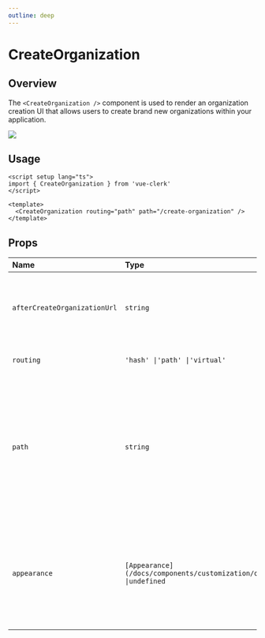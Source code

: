 ```yaml
---
outline: deep
---
```


# CreateOrganization

## Overview

The `<CreateOrganization />` component is used to render an organization creation UI that allows users to create brand new organizations within your application.

<img src="https://clerk.com/_next/image?url=%2Fdocs%2Fimages%2Fui-components%2Fcomponent-org_create.svg&w=2048&q=75" />

## Usage

```vue
<script setup lang="ts">
import { CreateOrganization } from 'vue-clerk'
</script>

<template>
  <CreateOrganization routing="path" path="/create-organization" />
</template>
```

## Props

|Name|Type|Description|
|:----|:----|:----|
|`afterCreateOrganizationUrl`|`string`|Full URL or path to navigate after creating a new organization.|
|`routing`|`'hash' \|'path' \|'virtual'`|The routing strategy for your pages.|
|`path`|`string`|The path where the component is mounted when path-based routing is used. -e.g. /create-org. This prop is ignored in hash and virtual based routing.|
|`appearance`|`[Appearance](/docs/components/customization/overview) \|undefined`|Optional object to style your components. Will only affect Clerk Components and not [Account Portal](https://clerk.com/docs/account-portal/overview) pages.|
